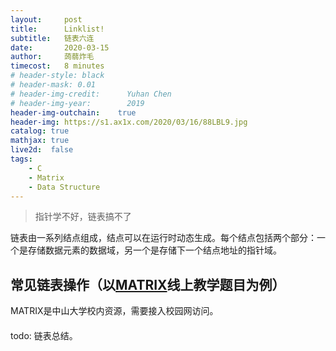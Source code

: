 ```yaml
---
layout:     post
title:      Linklist!
subtitle:   链表六连
date:       2020-03-15
author:     蒟蒻炸毛
timecost:   8 minutes
# header-style: black
# header-mask: 0.01
# header-img-credit:      Yuhan Chen
# header-img-year:        2019 
header-img-outchain:    true
header-img: https://s1.ax1x.com/2020/03/16/88LBL9.jpg
catalog: true
mathjax: true
live2d:  false
tags:
    - C
    - Matrix
    - Data Structure
---
```


> 指针学不好，链表搞不了

链表由一系列结点组成，结点可以在运行时动态生成。每个结点包括两个部分：一个是存储数据元素的数据域，另一个是存储下一个结点地址的指针域。

## 常见链表操作（以[MATRIX](https://vmatrix.org.cn/)线上教学题目为例）

MATRIX是中山大学校内资源，需要接入校园网访问。

#### 
todo: 链表总结。
